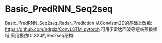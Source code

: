 # Basic_PredRNN_Seq2seq
Basic_PredRNN_Seq2seq_Radar_Prediction
从Convlstm2D的基础上改编: https://github.com/ndrplz/ConvLSTM_pytorch 可用于雷达回波等短临预报领域,采用模仿Dr.SXJ的Seq2seq结构.
